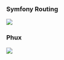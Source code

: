 ### Symfony Routing

<img src="https://raw.github.com/c9s/router-benchmark/master/ab/ab_symfony.png"/>

### Phux

<img src="https://raw.github.com/c9s/router-benchmark/master/ab/ab_phux_ext.png"/>
